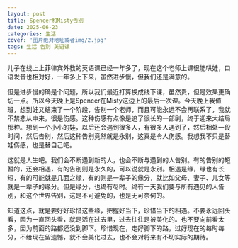 ```yaml
---
layout: post
title: Spencer和Misty告别
date: 2025-06-23
categories: 生活
cover: '图片绝对地址或者img/2.jpg'
tags: 生活 告别 英语课
---
```


儿子在线上上菲律宾外教的英语课已经一年多了，现在这个老师上课很能哄娃，口语发音也相对好，一年多上下来，虽然进步慢，但我们还是满意的。

但是进步慢的确是个问题，所以我们最近打算换成线下课，虽然贵，但是效果更确切一点。所以今天晚上是Spencer在Misty这边上的最后一次课。今天晚上我值班，想到娃又结束了一个阶段，告别一个老师，而且可能永远不会再联系了，我就不禁悲从中来，很是伤感。这种伤感有点像是追了很长的一部剧，终于迎来大结局那种。想到一个小小的娃，以后还会遇到很多人，有很多人遇到了，然后相处一段时间，然后告别，然后这种告别竟然就是永别，这真是令人伤感。我想我不只是替娃伤感，也是替自己吧。

这就是人生吧。我们会不断遇到新的人，也会不断与遇到的人告别。有的告别的短暂的，还会相遇，有的告别则是永久的，可以说就是永别。相遇是缘，缘也有长短，有的可能就是几面之缘，有的则是一辈子的缘分，就比如父母、妻子、儿女等就是一辈子的缘分。但是缘分，也终有尽时。终有一天我们要与所有遇见的人告别，和这个世界告别，这是不可避免的，也是无可奈何的。

知道这点，就是要好好珍惜这些缘，把握好当下，珍惜当下的相遇。不要永远回头看，因为一直回头看，就是活在过去里，过去往往是被美化的。也不要向前看太多，因为前面的路都还没到脚下。珍惜现在，走好脚下的路，过好现在的每时每分，不给现在留遗憾，就不会美化过去，也不会对将来有不切实际的期待。
